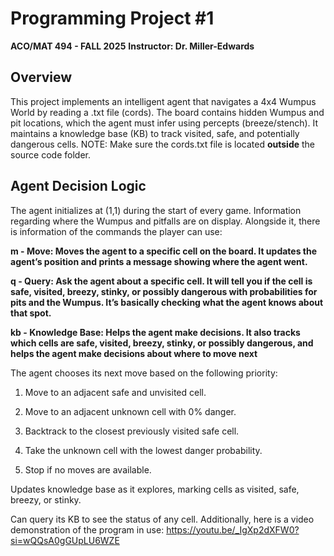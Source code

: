 # Programming Project #1
**ACO/MAT 494 - FALL 2025**
**Instructor: Dr. Miller-Edwards**

## Overview
This project implements an intelligent agent that navigates a 4x4 Wumpus World by reading a .txt file (cords). The board contains hidden Wumpus and pit locations, which the agent must infer using percepts (breeze/stench). It maintains a knowledge base (KB) to track visited, safe, and potentially dangerous cells.
NOTE: Make sure the cords.txt file is located **outside** the source code folder.


## Agent Decision Logic

The agent initializes at (1,1) during the start of every game. Information regarding where the Wumpus and pitfalls are on display. Alongside it, there is information of the commands the player can use:

**m - Move: Moves the agent to a specific cell on the board. It updates the agent’s position and prints a message showing where the agent went.**

**q - Query: Ask the agent about a specific cell. It will tell you if the cell is safe, visited, breezy, stinky, or possibly dangerous with probabilities for pits and the Wumpus. It’s basically checking what the agent knows about that spot.**

**kb - Knowledge Base: Helps the agent make decisions. It also tracks which cells are safe, visited, breezy, stinky, or possibly dangerous, and helps the agent make decisions about where to move next**

The agent chooses its next move based on the following priority:
1. Move to an adjacent safe and unvisited cell.

2. Move to an adjacent unknown cell with 0% danger.

3. Backtrack to the closest previously visited safe cell.

4. Take the unknown cell with the lowest danger probability.

5. Stop if no moves are available.

Updates knowledge base as it explores, marking cells as visited, safe, breezy, or stinky.

Can query its KB to see the status of any cell.
Additionally, here is a video demonstration of the program in use: https://youtu.be/_IgXp2dXFW0?si=wQQsA0gGUpLU6WZE



 
